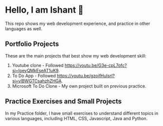 # Hello, I am Ishant 👋

This repo shows my web development experience, and practice in other languages as well.

## Portfolio Projects
These are the main projects that best show my web development skill:

1. Youtube clone - Followed https://youtu.be/G3e-cpL7ofc?si=loeyQMkEseAT1uK9.
2. To Do App - Followed https://youtu.be/gzoifHuIsrI?si=yIBWGTCsahzhZHGA.
3. Microsoft To Do Clone - My own project built on previous practice. 

## Practice Exercises and Small Projects

In my Practice folder, I have small exercises to understand different topics in various languages, including HTML, CSS, Javascript, Java and Python.


